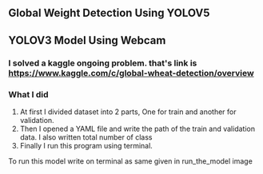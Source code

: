  ## Global Weight Detection Using YOLOV5
 ## YOLOV3 Model Using Webcam
 
 ### I solved a kaggle ongoing problem. that's link is https://www.kaggle.com/c/global-wheat-detection/overview
 
 ### What I did
 1. At first I divided dataset into 2 parts, One for train and another for validation. 
 2. Then I opened a YAML file and write the path of the train and validation data. I also written total number of class
 3. Finally I run this program using terminal. 
 
To run this model write on terminal as same given in run_the_model image
